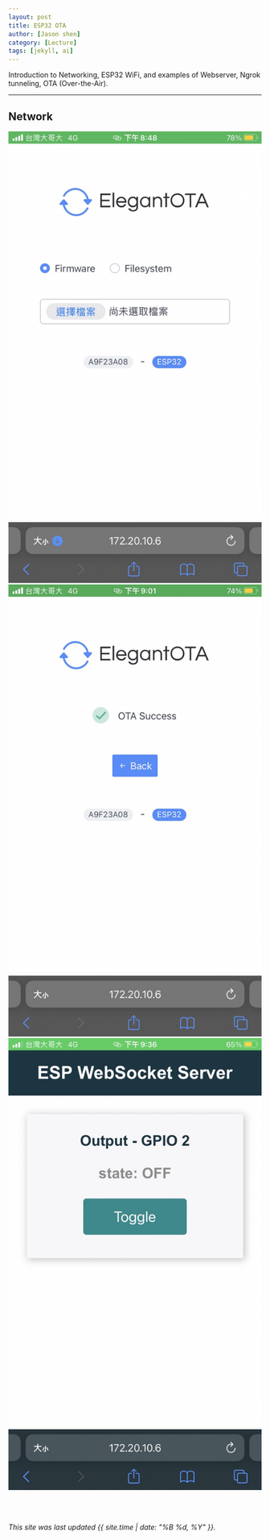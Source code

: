 ```yaml
---
layout: post
title: ESP32 OTA
author: [Jason shen]
category: [Lecture]
tags: [jekyll, ai]
---
```


Introduction to Networking, ESP32 WiFi, and examples of Webserver, Ngrok tunneling, OTA (Over-the-Air).

---
## Network
![](https://github.com/jason0201/MCU-project/blob/main/images/OTA1.jpg?raw=true)
![](https://github.com/jason0201/MCU-project/blob/main/images/OTA2.jpg?raw=true)
![](https://github.com/jason0201/MCU-project/blob/main/images/OTA3.jpg?raw=true)
  
<br>
<br>

*This site was last updated {{ site.time | date: "%B %d, %Y" }}.*


